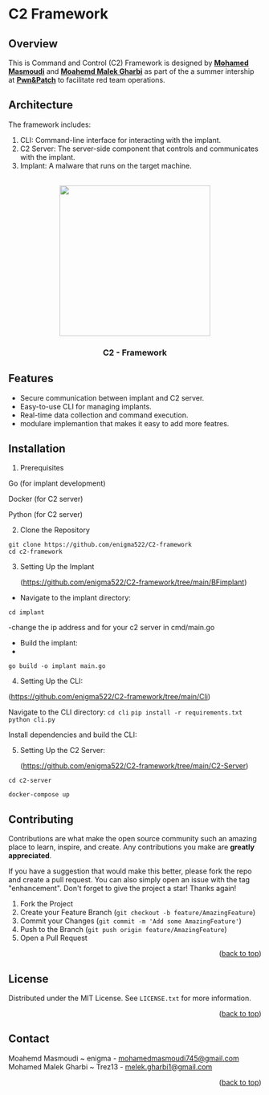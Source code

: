 # C2 Framework

**Overview**
---
This is Command and Control (C2) Framework is designed by [**Mohamed Masmoudi**](https://github.com/enigma522) and [**Moahemd Malek Gharbi**](https://github.com/Malek-trez) as part of the a summer intership at [**Pwn&Patch**](https://www.pwnandpatch.com/) to facilitate red team operations. 

**Architecture**
---
The framework includes:

1. CLI: Command-line interface for interacting with the implant.
2. C2 Server: The server-side component that controls and communicates with the implant.
3. Implant: A malware that runs on the target machine.
<!-- PROJECT LOGO -->
<br />
<div align="center">
<img src="https://github.com/enigma522/C2-framework/basicarch.png" width=300>
  <h3 align="center">C2 - Framework</h3>
  </p>
</div>

**Features**
---
- Secure communication between implant and C2 server.
- Easy-to-use CLI for managing implants.
- Real-time data collection and command execution.
- modulare implemantion that makes it easy to add more featres.
  
**Installation**
---

1. Prerequisites
   
Go (for implant development)

Docker (for C2 server)

Python (for C2 server)

2. Clone the Repository

```shell
git clone https://github.com/enigma522/C2-framework
cd c2-framework
```

3. Setting Up the Implant
   
    (https://github.com/enigma522/C2-framework/tree/main/BFimplant) 
- Navigate to the implant directory:

` cd implant `

-change the ip address and for your c2 server in cmd/main.go

- Build the implant:
- 
`go build -o implant main.go`

4. Setting Up the CLI:
   
 (https://github.com/enigma522/C2-framework/tree/main/Cli)

Navigate to the CLI directory:
`cd cli`
`pip install -r requirements.txt`
`python cli.py`

Install dependencies and build the CLI:

5. Setting Up the C2 Server:
   
   (https://github.com/enigma522/C2-framework/tree/main/C2-Server)

`cd c2-server`

`docker-compose up`


<!-- CONTRIBUTING -->
## Contributing

Contributions are what make the open source community such an amazing place to learn, inspire, and create. Any contributions you make are **greatly appreciated**.

If you have a suggestion that would make this better, please fork the repo and create a pull request. You can also simply open an issue with the tag "enhancement".
Don't forget to give the project a star! Thanks again!

1. Fork the Project
2. Create your Feature Branch (`git checkout -b feature/AmazingFeature`)
3. Commit your Changes (`git commit -m 'Add some AmazingFeature'`)
4. Push to the Branch (`git push origin feature/AmazingFeature`)
5. Open a Pull Request

<p align="right">(<a href="#readme-top">back to top</a>)</p>



<!-- LICENSE -->
## License

Distributed under the MIT License. See `LICENSE.txt` for more information.

<p align="right">(<a href="#readme-top">back to top</a>)</p>



<!-- CONTACT -->
## Contact

Moahemd Masmoudi ~ enigma - mohamedmasmoudi745@gmail.com  
Mohamed Malek Gharbi ~ Trez13  - melek.gharbi1@gmail.com

<p align="right">(<a href="#readme-top">back to top</a>)</p>


